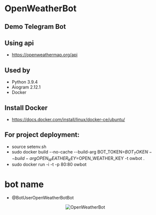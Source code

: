 # OpenWeatherBot
## Demo Telegram Bot

## Using api
* https://openweathermap.org/api

## Used by
* Python 3.9.4
* Aiogram 2.12.1
* Docker

## Install Docker 
* https://docs.docker.com/install/linux/docker-ce/ubuntu/

## For project deployment:
* source setenv.sh
* sudo docker build --no-cache --build-arg BOT_TOKEN=$BOT_TOKEN --build-arg OPEN_WEATHER_KEY=$OPEN_WEATHER_KEY -t owbot .
* sudo docker run -i -t -p 80:80 owbot

# bot name
* @BotUserOpenWeatherBotBot

  <p align="center"> 
    <img src="https://user-images.githubusercontent.com/43421023/133983926-af29c5a3-32f7-42c2-b0a0-5fb91ffa8a6b.png" alt="OpenWeatherBot">
  </p>
